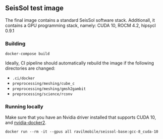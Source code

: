 <!--
    SPDX-FileCopyrightText: 2022-2024 SeisSol Group
    
    SPDX-License-Identifier: BSD-3-Clause
-->

## SeisSol test image
The final image contains a standard SeisSol software stack. Additionall, it
contains a GPU programming stack, namely: CUDA 10, ROCM 4.2, hipsycl 0.9.1

### Building
```
docker-compose build
```

Ideally, CI pipeline should automatically rebuild the image if
the following directories are changed:

- `.ci/docker`
- `preprocessing/meshing/cube_c`
- `preprocessing/meshing/gmsh2gambit`
- `preprocessing/science/rconv`



### Running locally
Make sure that you have an Nvidia driver installed that supports CUDA 10, and [nvidia-docker2](https://docs.nvidia.com/datacenter/cloud-native/container-toolkit/install-guide.html).
```
docker run --rm -it --gpus all ravilmobile/seissol-base:gcc-8_cuda-10
```
